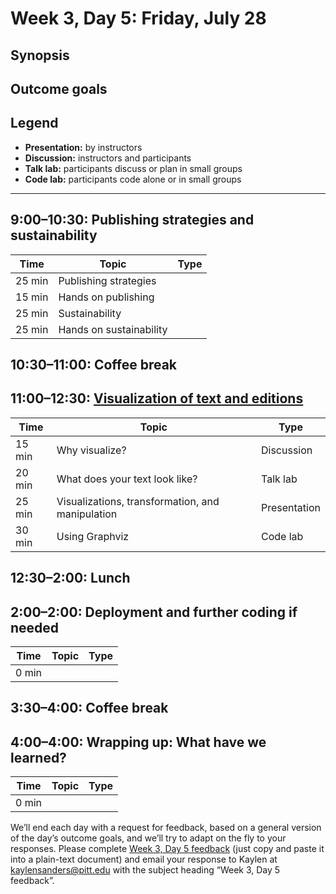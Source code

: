 # Week 3, Day 5: Friday, July 28
## Synopsis



## Outcome goals
## Legend

* **Presentation:** by instructors
* **Discussion:** instructors and participants
* **Talk lab:** participants discuss or plan in small groups
* **Code lab:** participants code alone or in small groups

* * *
## 9:00–10:30: Publishing strategies and sustainability

Time | Topic | Type
---- | ---- | ---- 
25 min | Publishing strategies | 
15 min | Hands on publishing | 
25 min | Sustainability | 
25 min | Hands on sustainability | 

## 10:30–11:00: Coffee break

## 11:00–12:30: [Visualization of text and editions](visualization.md)

Time | Topic | Type
---- | ---- | ---- 
15 min | Why visualize? | Discussion
20 min | What does your text look like? | Talk lab
25 min | Visualizations, transformation, and manipulation | Presentation
30 min | Using Graphviz | Code lab

## 12:30–2:00: Lunch

## 2:00–2:00: Deployment and further coding if needed

Time | Topic | Type
---- | ---- | ---- 
0 min |  | 

## 3:30–4:00: Coffee break

## 4:00–4:00: Wrapping up: What have we learned?

Time | Topic | Type
---- | ---- | ---- 
0 min |  | 

We’ll end each day with a request for feedback, based on a general version of the day’s outcome goals, and we’ll try to adapt on the fly to your responses. Please complete [Week 3, Day 5 feedback](week_3_day_5_feedback.md) (just copy and paste it into a plain-text document) and email your response to Kaylen at [kaylensanders@pitt.edu](mailto:kaylensanders@pitt.edu) with the subject heading “Week 3, Day 5 feedback”.